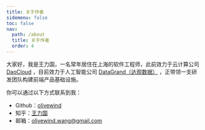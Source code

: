 ```yaml
---
title: 关于作者
sidemenu: false
toc: false
nav:
  path: /about
  title: 关于作者
  order: 4
---
```


大家好，我是王力国，一名常年居住在上海的软件工程师，此前效力于云计算公司 [DaoCloud](https://www.daocloud.io/) ，目前效力于人工智能公司 [DataGrand（达观数据）](http://www.datagrand.com/) ，正带领一支研发团队构建前端产品基础设施。


你可以通过以下方式联系到我：
* Github：[olivewind](https://github.com/olivewind)
* 知乎：[王力国](https://www.zhihu.com/people/san-huan-mei-you-shao)
* 邮箱：olivewind.wang@gmail.com

